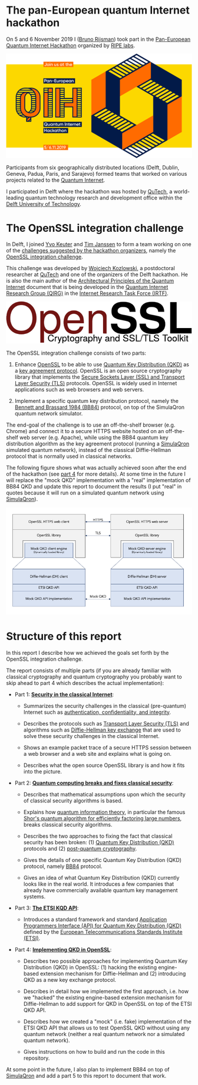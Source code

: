 # The pan-European quantum Internet hackathon

On 5 and 6 November 2019 I ([Bruno Rijsman](https://www.linkedin.com/in/brunorijsman/)) took part in the [Pan-European Quantum Internet Hackathon](https://labs.ripe.net/Members/ulka_athale_1/take-part-in-pan-european-quantum-internet-hackathon) organized by [RIPE labs](https://labs.ripe.net/).

![Pan European Quantum Hackathon Logo](figures/pan-european-quantum-internet-hackathon.png)

Participants from six geographically distributed locations (Delft, Dublin, Geneva, Padua, Paris, and Sarajevo) formed teams that worked on various projects related to the [Quantum Internet](https://qutech.nl/wp-content/uploads/2018/10/Quantum-internet-A-vision.pdf).

I participated in Delft where the hackathon was hosted by [QuTech](https://qutech.nl/), a world-leading quantum technology research and development office within the [Delft University of Technology](https://www.tudelft.nl/).

# The OpenSSL integration challenge

In Delft, I joined [Yvo Keuter](https://www.linkedin.com/in/yvo-keuter-6794932/) and [Tim Janssen](https://www.linkedin.com/in/timjanssen89/) to form a team working on one of the [challenges suggested by the hackathon organizers](https://github.com/PEQI19/challenges), namely the [OpenSSL integration challenge](https://github.com/PEQI19/PEQI-OpenSSL).

This challenge was developed by [Wojciech Kozlowski](https://www.linkedin.com/in/wojciech-kozlowski/), a postdoctoral researcher at [QuTech](https://qutech.nl/) and one of the organizers of the Delft hackathon. He is also the main author of the [Architectural Principles of the Quantum Internet](https://datatracker.ietf.org/doc/draft-irtf-qirg-principles/) document that is being developed in the [Quantum Internet Research Group (QIRG)](https://datatracker.ietf.org/rg/qirg/about/) in the [Internet Research Task Force (IRTF)](https://irtf.org/).

![OpenSSL Logo](figures/openssl-logo.png)

The OpenSSL integration challenge consists of two parts:

 1. Enhance [OpenSSL](http://openssl.org/) to be able to use [Quantum Key Distribution (QKD)](https://en.wikipedia.org/wiki/Quantum_key_distribution) as a [key agreement protocol](https://en.wikipedia.org/wiki/Key-agreement_protocol). OpenSSL is an open source cryptography library that implements the [Secure Sockets Layer (SSL) and Transport Layer Security (TLS)](https://en.wikipedia.org/wiki/Transport_Layer_Security) protocols. OpenSSL is widely used in Internet applications such as web browsers and web servers.

 2. Implement a specific quantum key distribution protocol, namely the [Bennett and Brassard 1984 (BB84)](https://en.wikipedia.org/wiki/BB84) protocol, on top of the SimulaQron quantum network simulator.

The end-goal of the challenge is to use an off-the-shelf browser (e.g. Chrome) and connect it to a secure HTTPS website hosted on an off-the-shelf web server (e.g. Apache), while using the BB84 quantum key distribution algorithm as the key agreement protocol (running a [SimulaQron](http://www.simulaqron.org/) simulated quantum network), instead of the classical Diffie-Hellman protocol that is normally used in classical networks.

The following figure shows what was actually achieved soon after the end of the hackathon (see [part 4](doc/implementing-qkd-in-openssl.md) for more details). At some time in the future I will replace the "mock QKD" implementation with a "real" implementation of BB84 QKD and update this report to document the results (I put "real" in quotes because it will run on a simulated quantum network using [SimulaQron](http://www.simulaqron.org/)).

![Architecture using engines and mock QKD](figures/architecture-engine-mock-qkd.png)

# Structure of this report

In this report I describe how we achieved the goals set forth by the OpenSSL integration challenge.

The report consists of multiple parts (if you are already familiar with classical cryptography and quantum cryptography you probably want to skip ahead to part 4 which describes the actual implementation):

 * Part 1: [**Security in the classical Internet**](doc/security-in-the-classical-internet.md):
 
   * Summarizes the security challenges in the classical (pre-quantum) Internet such as [authentication, confidentiality, and integrity](https://en.wikipedia.org/wiki/Information_security).

   * Describes the protocols such as [Transport Layer Security (TLS)](https://en.wikipedia.org/wiki/Transport_Layer_Security) and algorithms such as [Diffie-Hellman key exchange](https://en.wikipedia.org/wiki/Diffie%E2%80%93Hellman_key_exchange) that are used to solve these security challenges in the classical Internet.

   * Shows an example packet trace of a secure HTTPS session between a web browser and a web site and explains what is going on.

   * Describes what the open source OpenSSL library is and how it fits into the picture.

 * Part 2: [**Quantum computing breaks and fixes classical security**](doc/quantum-computing-breaks-and-fixes-classical-security.md):

   * Describes that mathematical assumptions upon which the security of classical security algorithms is based.

   * Explains how [quantum information theory](https://en.wikipedia.org/wiki/Quantum_information#Quantum_information_theory), in particular the famous [Shor's quantum algorithm for efficiently factoring large numbers](https://en.wikipedia.org/wiki/Shor%27s_algorithm), breaks classical security algorithms.

   * Describes the two approaches to fixing the fact that classical security has been broken: (1) [Quantum Key Distribution (QKD)](https://en.wikipedia.org/wiki/Quantum_key_distribution) protocols and (2) [post-quantum cryptography](https://en.wikipedia.org/wiki/Post-quantum_cryptography).

   * Gives the details of one specific Quantum Key Distribution (QKD) protocol, namely [BB84](https://en.wikipedia.org/wiki/BB84) protocol.

   * Gives an idea of what Quantum Key Distribution (QKD) currently looks like in the real world. It introduces a few companies that already have commercially available quantum key management systems.

 * Part 3: [**The ETSI KQD API**](doc/the-etsi-qkd-api.md):

   * Introduces a standard framework and standard [Application Programmers Interface (API) for Quantum Key Distribution (QKD)](https://www.etsi.org/deliver/etsi_gs/QKD/001_099/004/01.01.01_60/gs_qkd004v010101p.pdf) defined by the [European Telecommunications Standards Institute (ETSI)](https://www.etsi.org/).

 * Part 4: [**Implementing QKD in OpenSSL**](doc/implementing-qkd-in-openssl.md):

   * Describes two possible approaches for implementing Quantum Key Distribution (QKD) in OpenSSL: (1) hacking the existing engine-based extension mechanism for Diffie-Hellman and (2) introducing QKD as a new key exchange protocol.

   * Describes in detail how we implemented the first approach, i.e. how we "hacked" the existing engine-based extension mechanism for Diffie-Hellman to add support for QKD in OpenSSL on top of the ETSI QKD API.

   * Describes how we created a "mock" (i.e. fake) implementation of the ETSI QKD API that allows us to test OpenSSL QKD without using any quantum network (neither a real quantum network nor a simulated quantum network).

   * Gives instructions on how to build and run the code in this repository.

At some point in the future, I also plan to implement BB84 on top of [SimulaQron](http://www.simulaqron.org/) and add a part 5 to this report to document that work.